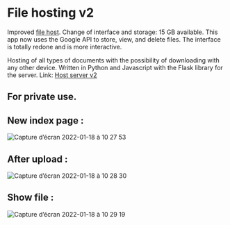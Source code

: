# File hosting v2

Improved <a target="_blank" href="https://github.com/sarusman/files-hosting">file host</a>. Change of interface and storage: 15 GB available.
This app now uses the Google API to store, view, and delete files.
The interface is totally redone and is more interactive.

Hosting of all types of documents with the possibility of downloading with any other device. Written in Python and Javascript with the Flask library for the server.
Link: <a target="_blank" href="https://serveur.pythonanywhere.com">Host server v2</a>

## For private use.

## New index page :

![Capture d’écran 2022-01-18 à 10 27 53](https://user-images.githubusercontent.com/60844500/149909373-0bdb255f-2725-4dcc-91d8-3459ec6c6e48.png)

## After upload : 

![Capture d’écran 2022-01-18 à 10 28 30](https://user-images.githubusercontent.com/60844500/149909449-a8289b7d-297c-4b10-9d11-eb9b84c3195b.png)

## Show file : 

![Capture d’écran 2022-01-18 à 10 29 19](https://user-images.githubusercontent.com/60844500/149909496-4fd720da-e964-4f08-b14a-970f4cff5327.png)

